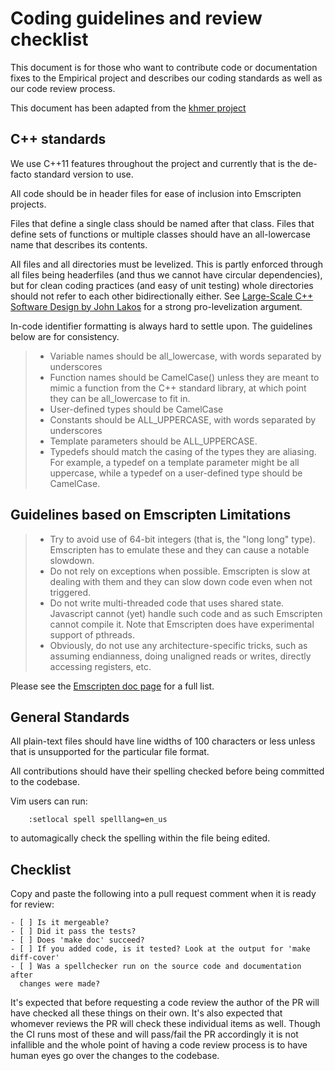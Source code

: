 # Coding guidelines and review checklist

This document is for those who want to contribute code or documentation
fixes to the Empirical project and describes our coding standards as
well as our code review process.

This document has been adapted from the [khmer
project](https://khmer.readthedocs.org/en/v1.4.1/dev/coding-guidelines-and-review.html)

## C++ standards

We use C++11 features throughout the project and currently that is the
de-facto standard version to use.

All code should be in header files for ease of inclusion into Emscripten
projects.

Files that define a single class should be named after that class. Files
that define sets of functions or multiple classes should have an
all-lowercase name that describes its contents.

All files and all directories must be levelized. This is partly enforced
through all files being headerfiles (and thus we cannot have circular
dependencies), but for clean coding practices (and easy of unit testing)
whole directories should not refer to each other bidirectionally either.
See [Large-Scale C++ Software Design by John
Lakos](http://www.amazon.com/Large-Scale-Software-Design-John-Lakos/dp/0201633620/)
for a strong pro-levelization argument.

In-code identifier formatting is always hard to settle upon. The
guidelines below are for consistency.

> -   Variable names should be all_lowercase, with words separated by
>     underscores
> -   Function names should be CamelCase() unless they are meant to
>     mimic a function from the C++ standard library, at which point
>     they can be all_lowercase to fit in.
> -   User-defined types should be CamelCase
> -   Constants should be ALL_UPPERCASE, with words separated by
>     underscores
> -   Template parameters should be ALL_UPPERCASE.
> -   Typedefs should match the casing of the types they are aliasing.
>     For example, a typedef on a template parameter might be all
>     uppercase, while a typedef on a user-defined type should be
>     CamelCase.

## Guidelines based on Emscripten Limitations

> -   Try to avoid use of 64-bit integers (that is, the "long long"
>     type). Emscripten has to emulate these and they can cause a
>     notable slowdown.
> -   Do not rely on exceptions when possible. Emscripten is slow at
>     dealing with them and they can slow down code even when not
>     triggered.
> -   Do not write multi-threaded code that uses shared state.
>     Javascript cannot (yet) handle such code and as such Emscripten
>     cannot compile it. Note that Emscripten does have experimental
>     support of pthreads.
> -   Obviously, do not use any architecture-specific tricks, such as
>     assuming endianness, doing unaligned reads or writes, directly
>     accessing registers, etc.

Please see the [Emscripten doc
page](https://kripken.github.io/emscripten-site/docs/porting/guidelines/portability_guidelines.html)
for a full list.

## General Standards

All plain-text files should have line widths of 100 characters or less
unless that is unsupported for the particular file format.

All contributions should have their spelling checked before being
committed to the codebase.

Vim users can run:

```
    :setlocal spell spelllang=en_us
```

to automagically check the spelling within the file being edited.

## Checklist

Copy and paste the following into a pull request comment when it is
ready for review:

    - [ ] Is it mergeable?
    - [ ] Did it pass the tests?
    - [ ] Does 'make doc' succeed?
    - [ ] If you added code, is it tested? Look at the output for 'make diff-cover'
    - [ ] Was a spellchecker run on the source code and documentation after
      changes were made?

It's expected that before requesting a code review the author of the PR
will have checked all these things on their own. It's also expected
that whomever reviews the PR will check these individual items as well.
Though the CI runs most of these and will pass/fail the PR accordingly
it is not infallible and the whole point of having a code review process
is to have human eyes go over the changes to the codebase.
